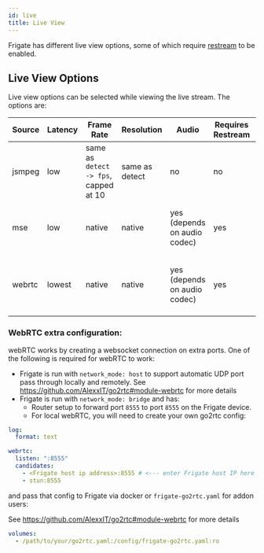 ```yaml
---
id: live
title: Live View
---
```


Frigate has different live view options, some of which require [restream](restream.md) to be enabled.

## Live View Options

Live view options can be selected while viewing the live stream. The options are:

| Source | Latency | Frame Rate                             | Resolution     | Audio                        | Requires Restream | Other Limitations                            |
| ------ | ------- | -------------------------------------- | -------------- | ---------------------------- | ----------------- | -------------------------------------------- |
| jsmpeg | low     | same as `detect -> fps`, capped at 10  | same as detect | no                           | no                | none                                         |
| mse    | low     | native                                 | native         | yes (depends on audio codec) | yes               | not supported on iOS, Firefox is h.264 only  |
| webrtc | lowest  | native                                 | native         | yes (depends on audio codec) | yes               | requires extra config, doesn't support h.265 |

### WebRTC extra configuration:

webRTC works by creating a websocket connection on extra ports. One of the following is required for webRTC to work:
* Frigate is run with `network_mode: host` to support automatic UDP port pass through locally and remotely. See https://github.com/AlexxIT/go2rtc#module-webrtc for more details
* Frigate is run with `network_mode: bridge` and has:
    * Router setup to forward port `8555` to port `8555` on the Frigate device.
    * For local webRTC, you will need to create your own go2rtc config:

```yaml
log:
  format: text

webrtc:
  listen: ":8555"
  candidates:
    - <Frigate host ip address>:8555 # <--- enter Frigate host IP here
    - stun:8555
```

and pass that config to Frigate via docker or `frigate-go2rtc.yaml` for addon users:

See https://github.com/AlexxIT/go2rtc#module-webrtc for more details

```yaml
volumes:
  - /path/to/your/go2rtc.yaml:/config/frigate-go2rtc.yaml:ro
```
